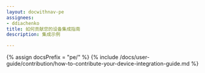 ```yaml
---
layout: docwithnav-pe
assignees:
- ddiachenko
title: 如何贡献您的设备集成指南
description: 集成示例

---
```


{% assign docsPrefix = "pe/" %}
{% include /docs/user-guide/contribution/how-to-contribute-your-device-integration-guide.md %}